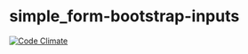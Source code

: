 simple_form-bootstrap-inputs
============================

[![Code Climate](https://codeclimate.com/github/nyjt/simple_form-bootstrap-inputs.png)](https://codeclimate.com/github/nyjt/simple_form-bootstrap-inputs)
